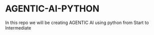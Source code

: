 # AGENTIC-AI-PYTHON
In this repo we will be creating AGENTIC AI using python from Start to Intermediate 
